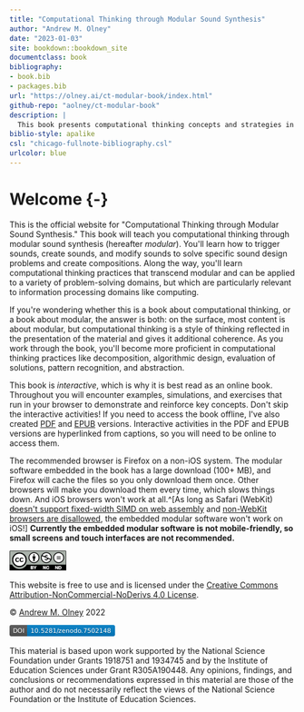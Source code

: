 ```yaml
--- 
title: "Computational Thinking through Modular Sound Synthesis"
author: "Andrew M. Olney"
date: "2023-01-03"
site: bookdown::bookdown_site
documentclass: book
bibliography:
- book.bib
- packages.bib
url: "https://olney.ai/ct-modular-book/index.html"
github-repo: "aolney/ct-modular-book"
description: |
  This book presents computational thinking concepts and strategies in the context of modular sound synthesis.
biblio-style: apalike
csl: "chicago-fullnote-bibliography.csl"
urlcolor: blue
---
```


# Welcome {-}

This is the official website for "Computational Thinking through Modular Sound Synthesis." This book will teach you computational thinking through modular sound synthesis (hereafter *modular*). You'll learn how to trigger sounds, create sounds, and modify sounds to solve specific sound design problems and create compositions. Along the way, you'll learn computational thinking practices that transcend modular and can be applied to a variety of problem-solving domains, but which are particularly relevant to information processing domains like computing. 

If you're wondering whether this is a book about computational thinking, or a book about modular, the answer is both: on the surface, most content is about modular, but computational thinking is a style of thinking reflected in the presentation of the material and gives it additional coherence. As you work through the book, you'll become more proficient in computational thinking practices like decomposition, algorithmic design, evaluation of solutions, pattern recognition, and abstraction.

This book is *interactive*, which is why it is best read as an online book. Throughout you will encounter examples, simulations, and exercises that run in your browser to demonstrate and reinforce key concepts. Don't skip the interactive activities! If you need to access the book offline, I've also created [PDF](https://olney.ai/ct-modular-book/ct-modular-book.pdf) and [EPUB](https://olney.ai/ct-modular-book/ct-modular-book.epub) versions. Interactive activities in the PDF and EPUB versions are hyperlinked from captions, so you will need to be online to access them.

The recommended browser is Firefox on a non-iOS system. The modular software embedded in the book has a large download (100+ MB), and Firefox will cache the files so you only download them once. Other browsers will make you download them every time, which slows things down. And iOS browsers won't work at all.^[As long as Safari (WebKit) [doesn't support fixed-width SIMD on web assembly](https://webassembly.org/roadmap/) and [non-WebKit browsers are disallowed](https://developer.apple.com/app-store/review/guidelines/#2.5.6), the embedded modular software won't work on iOS!] **Currently the embedded modular software is not mobile-friendly, so small screens and touch interfaces are not recommended.**

<!-- REVERT TO BELOW WHEN CHROME ISSUE IS RESOLVED -->
<!-- The recommended browsers are Firefox and Chrome on a non-iOS system. The modular software embedded in the book has a large download (100+ MB), and these browsers will cache the files so you only download them once. iOS browsers won't work at all.^[As long as Safari (WebKit) [doesn't support fixed-width SIMD on web assembly](https://webassembly.org/roadmap/) and [non-WebKit browsers are disallowed](https://developer.apple.com/app-store/review/guidelines/#2.5.6), the embedded modular software won't work on iOS!] **Currently the embedded modular software is not mobile-friendly, so small screens and touch interfaces are not recommended.** -->

![](images/by-nc-nd.png) 

This website is free to use and is licensed under the [Creative Commons Attribution-NonCommercial-NoDerivs 4.0 License](https://creativecommons.org/licenses/by-nc-nd/4.0/). 

&copy; [Andrew M. Olney](https://olney.ai/) 2022

[![DOI](images/zenodo.7502148.svg.png)](https://zenodo.org/badge/latestdoi/524239525)

This material is based upon work supported by the National Science Foundation under Grants 1918751 and 1934745 and by the Institute of Education Sciences under Grant R305A190448. 
Any opinions, findings, and conclusions or recommendations expressed in this material are those of the author and do not necessarily reflect the views of the National Science Foundation or the Institute of Education Sciences.


